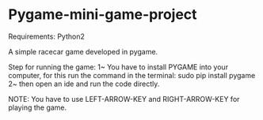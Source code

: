# Pygame-mini-game-project

Requirements:
Python2

A simple racecar game developed in pygame.

Step for running the game:
1~ You have to install PYGAME into your computer, for this run the command in the terminal:
    sudo pip install pygame
2~ then open an ide and run the code directly.

NOTE: You have to use LEFT-ARROW-KEY and RIGHT-ARROW-KEY for playing the game.


